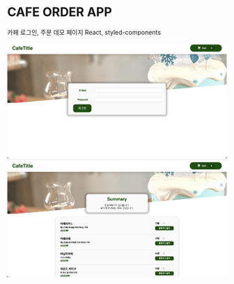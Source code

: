 # CAFE ORDER APP

카페 로그인, 주문 데모 페이지
React, styled-components

![demo1](./src/assets/demo1.png)
![demo2](./src/assets/demo2.png)
